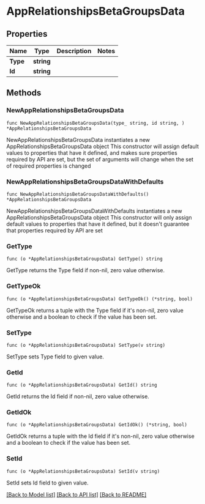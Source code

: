 # AppRelationshipsBetaGroupsData

## Properties

Name | Type | Description | Notes
------------ | ------------- | ------------- | -------------
**Type** | **string** |  | 
**Id** | **string** |  | 

## Methods

### NewAppRelationshipsBetaGroupsData

`func NewAppRelationshipsBetaGroupsData(type_ string, id string, ) *AppRelationshipsBetaGroupsData`

NewAppRelationshipsBetaGroupsData instantiates a new AppRelationshipsBetaGroupsData object
This constructor will assign default values to properties that have it defined,
and makes sure properties required by API are set, but the set of arguments
will change when the set of required properties is changed

### NewAppRelationshipsBetaGroupsDataWithDefaults

`func NewAppRelationshipsBetaGroupsDataWithDefaults() *AppRelationshipsBetaGroupsData`

NewAppRelationshipsBetaGroupsDataWithDefaults instantiates a new AppRelationshipsBetaGroupsData object
This constructor will only assign default values to properties that have it defined,
but it doesn't guarantee that properties required by API are set

### GetType

`func (o *AppRelationshipsBetaGroupsData) GetType() string`

GetType returns the Type field if non-nil, zero value otherwise.

### GetTypeOk

`func (o *AppRelationshipsBetaGroupsData) GetTypeOk() (*string, bool)`

GetTypeOk returns a tuple with the Type field if it's non-nil, zero value otherwise
and a boolean to check if the value has been set.

### SetType

`func (o *AppRelationshipsBetaGroupsData) SetType(v string)`

SetType sets Type field to given value.


### GetId

`func (o *AppRelationshipsBetaGroupsData) GetId() string`

GetId returns the Id field if non-nil, zero value otherwise.

### GetIdOk

`func (o *AppRelationshipsBetaGroupsData) GetIdOk() (*string, bool)`

GetIdOk returns a tuple with the Id field if it's non-nil, zero value otherwise
and a boolean to check if the value has been set.

### SetId

`func (o *AppRelationshipsBetaGroupsData) SetId(v string)`

SetId sets Id field to given value.



[[Back to Model list]](../README.md#documentation-for-models) [[Back to API list]](../README.md#documentation-for-api-endpoints) [[Back to README]](../README.md)


